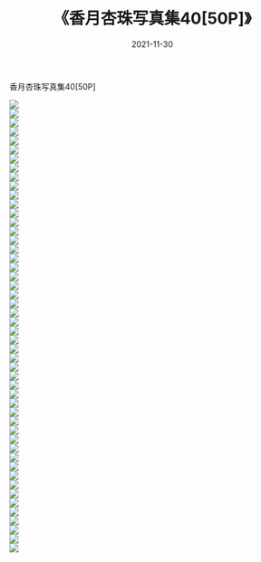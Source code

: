 ﻿---
layout: post
title:  《香月杏珠写真集40[50P]》
date:   2021-11-30
img: http://img.660000.xyz/Sharelink/性感/2021/香月杏珠写真集40[50P]/000.jpg
categories: [美女, 清纯, 唯美]
---

香月杏珠写真集40[50P]

  ![](http://img.660000.xyz/Sharelink/性感/2021/香月杏珠写真集40[50P]/001.jpg) <br> ![](http://img.660000.xyz/Sharelink/性感/2021/香月杏珠写真集40[50P]/002.jpg) <br> ![](http://img.660000.xyz/Sharelink/性感/2021/香月杏珠写真集40[50P]/003.jpg) <br> ![](http://img.660000.xyz/Sharelink/性感/2021/香月杏珠写真集40[50P]/004.jpg) <br> ![](http://img.660000.xyz/Sharelink/性感/2021/香月杏珠写真集40[50P]/005.jpg) <br> ![](http://img.660000.xyz/Sharelink/性感/2021/香月杏珠写真集40[50P]/006.jpg) <br> ![](http://img.660000.xyz/Sharelink/性感/2021/香月杏珠写真集40[50P]/007.jpg) <br> ![](http://img.660000.xyz/Sharelink/性感/2021/香月杏珠写真集40[50P]/008.jpg) <br> ![](http://img.660000.xyz/Sharelink/性感/2021/香月杏珠写真集40[50P]/009.jpg) <br> ![](http://img.660000.xyz/Sharelink/性感/2021/香月杏珠写真集40[50P]/010.jpg) <br> ![](http://img.660000.xyz/Sharelink/性感/2021/香月杏珠写真集40[50P]/011.jpg) <br> ![](http://img.660000.xyz/Sharelink/性感/2021/香月杏珠写真集40[50P]/012.jpg) <br> ![](http://img.660000.xyz/Sharelink/性感/2021/香月杏珠写真集40[50P]/013.jpg) <br> ![](http://img.660000.xyz/Sharelink/性感/2021/香月杏珠写真集40[50P]/014.jpg) <br> ![](http://img.660000.xyz/Sharelink/性感/2021/香月杏珠写真集40[50P]/015.jpg) <br> ![](http://img.660000.xyz/Sharelink/性感/2021/香月杏珠写真集40[50P]/016.jpg) <br> ![](http://img.660000.xyz/Sharelink/性感/2021/香月杏珠写真集40[50P]/017.jpg) <br> ![](http://img.660000.xyz/Sharelink/性感/2021/香月杏珠写真集40[50P]/018.jpg) <br> ![](http://img.660000.xyz/Sharelink/性感/2021/香月杏珠写真集40[50P]/019.jpg) <br> ![](http://img.660000.xyz/Sharelink/性感/2021/香月杏珠写真集40[50P]/020.jpg) <br> ![](http://img.660000.xyz/Sharelink/性感/2021/香月杏珠写真集40[50P]/021.jpg) <br> ![](http://img.660000.xyz/Sharelink/性感/2021/香月杏珠写真集40[50P]/022.jpg) <br> ![](http://img.660000.xyz/Sharelink/性感/2021/香月杏珠写真集40[50P]/023.jpg) <br> ![](http://img.660000.xyz/Sharelink/性感/2021/香月杏珠写真集40[50P]/024.jpg) <br> ![](http://img.660000.xyz/Sharelink/性感/2021/香月杏珠写真集40[50P]/025.jpg) <br> ![](http://img.660000.xyz/Sharelink/性感/2021/香月杏珠写真集40[50P]/026.jpg) <br> ![](http://img.660000.xyz/Sharelink/性感/2021/香月杏珠写真集40[50P]/027.jpg) <br> ![](http://img.660000.xyz/Sharelink/性感/2021/香月杏珠写真集40[50P]/028.jpg) <br> ![](http://img.660000.xyz/Sharelink/性感/2021/香月杏珠写真集40[50P]/029.jpg) <br> ![](http://img.660000.xyz/Sharelink/性感/2021/香月杏珠写真集40[50P]/030.jpg) <br> ![](http://img.660000.xyz/Sharelink/性感/2021/香月杏珠写真集40[50P]/031.jpg) <br> ![](http://img.660000.xyz/Sharelink/性感/2021/香月杏珠写真集40[50P]/032.jpg) <br> ![](http://img.660000.xyz/Sharelink/性感/2021/香月杏珠写真集40[50P]/033.jpg) <br> ![](http://img.660000.xyz/Sharelink/性感/2021/香月杏珠写真集40[50P]/034.jpg) <br> ![](http://img.660000.xyz/Sharelink/性感/2021/香月杏珠写真集40[50P]/035.jpg) <br> ![](http://img.660000.xyz/Sharelink/性感/2021/香月杏珠写真集40[50P]/036.jpg) <br> ![](http://img.660000.xyz/Sharelink/性感/2021/香月杏珠写真集40[50P]/037.jpg) <br> ![](http://img.660000.xyz/Sharelink/性感/2021/香月杏珠写真集40[50P]/038.jpg) <br> ![](http://img.660000.xyz/Sharelink/性感/2021/香月杏珠写真集40[50P]/039.jpg) <br> ![](http://img.660000.xyz/Sharelink/性感/2021/香月杏珠写真集40[50P]/040.jpg) <br> ![](http://img.660000.xyz/Sharelink/性感/2021/香月杏珠写真集40[50P]/041.jpg) <br> ![](http://img.660000.xyz/Sharelink/性感/2021/香月杏珠写真集40[50P]/042.jpg) <br> ![](http://img.660000.xyz/Sharelink/性感/2021/香月杏珠写真集40[50P]/043.jpg) <br> ![](http://img.660000.xyz/Sharelink/性感/2021/香月杏珠写真集40[50P]/044.jpg) <br> ![](http://img.660000.xyz/Sharelink/性感/2021/香月杏珠写真集40[50P]/045.jpg) <br> ![](http://img.660000.xyz/Sharelink/性感/2021/香月杏珠写真集40[50P]/046.jpg) <br> ![](http://img.660000.xyz/Sharelink/性感/2021/香月杏珠写真集40[50P]/047.jpg) <br> ![](http://img.660000.xyz/Sharelink/性感/2021/香月杏珠写真集40[50P]/048.jpg) <br> ![](http://img.660000.xyz/Sharelink/性感/2021/香月杏珠写真集40[50P]/049.jpg) <br> ![](http://img.660000.xyz/Sharelink/性感/2021/香月杏珠写真集40[50P]/050.jpg) <br>